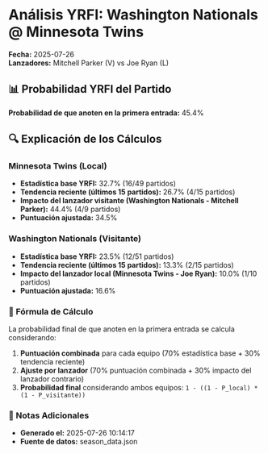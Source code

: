 # Análisis YRFI: Washington Nationals @ Minnesota Twins

**Fecha:** 2025-07-26  
**Lanzadores:** Mitchell Parker (V) vs Joe Ryan (L)

## 📊 Probabilidad YRFI del Partido

**Probabilidad de que anoten en la primera entrada:** 45.4%

## 🔍 Explicación de los Cálculos

### Minnesota Twins (Local)
- **Estadística base YRFI:** 32.7% (16/49 partidos)
- **Tendencia reciente (últimos 15 partidos):** 26.7% (4/15 partidos)
- **Impacto del lanzador visitante (Washington Nationals - Mitchell Parker):** 44.4% (4/9 partidos)
- **Puntuación ajustada:** 34.5%

### Washington Nationals (Visitante)
- **Estadística base YRFI:** 23.5% (12/51 partidos)
- **Tendencia reciente (últimos 15 partidos):** 13.3% (2/15 partidos)
- **Impacto del lanzador local (Minnesota Twins - Joe Ryan):** 10.0% (1/10 partidos)
- **Puntuación ajustada:** 16.6%

### 📝 Fórmula de Cálculo

La probabilidad final de que anoten en la primera entrada se calcula considerando:
1. **Puntuación combinada** para cada equipo (70% estadística base + 30% tendencia reciente)
2. **Ajuste por lanzador** (70% puntuación combinada + 30% impacto del lanzador contrario)
3. **Probabilidad final** considerando ambos equipos: `1 - ((1 - P_local) * (1 - P_visitante))`

### 📌 Notas Adicionales

- **Generado el:** 2025-07-26 10:14:17
- **Fuente de datos:** season_data.json
